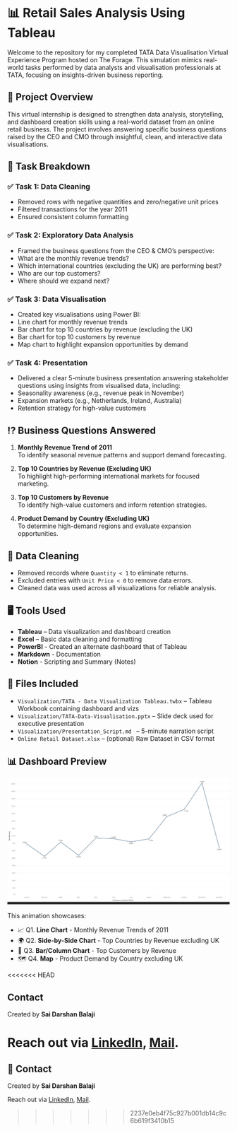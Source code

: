 # 📊 Retail Sales Analysis Using Tableau
Welcome to the repository for my completed TATA Data Visualisation Virtual Experience Program hosted on The Forage. This simulation mimics real-world tasks performed by data analysts and visualisation professionals at TATA, focusing on insights-driven business reporting.

## 🚀 Project Overview
This virtual internship is designed to strengthen data analysis, storytelling, and dashboard creation skills using a real-world dataset from an online retail business. The project involves answering specific business questions raised by the CEO and CMO through insightful, clean, and interactive data visualisations.

## 📌 Task Breakdown
### ✅ Task 1: Data Cleaning
- Removed rows with negative quantities and zero/negative unit prices
- Filtered transactions for the year 2011
- Ensured consistent column formatting

### ✅ Task 2: Exploratory Data Analysis
- Framed the business questions from the CEO & CMO’s perspective:
- What are the monthly revenue trends?
- Which international countries (excluding the UK) are performing best?
- Who are our top customers?
- Where should we expand next?

### ✅ Task 3: Data Visualisation
- Created key visualisations using Power BI:
- Line chart for monthly revenue trends
- Bar chart for top 10 countries by revenue (excluding the UK)
- Bar chart for top 10 customers by revenue
- Map chart to highlight expansion opportunities by demand

### ✅ Task 4: Presentation
- Delivered a clear 5-minute business presentation answering stakeholder questions using insights from visualised data, including:
- Seasonality awareness (e.g., revenue peak in November)
- Expansion markets (e.g., Netherlands, Ireland, Australia)
- Retention strategy for high-value customers

## ⁉️ Business Questions Answered

1. **Monthly Revenue Trend of 2011**  
   To identify seasonal revenue patterns and support demand forecasting.

2. **Top 10 Countries by Revenue (Excluding UK)**  
   To highlight high-performing international markets for focused marketing.

3. **Top 10 Customers by Revenue**  
   To identify high-value customers and inform retention strategies.

4. **Product Demand by Country (Excluding UK)**  
   To determine high-demand regions and evaluate expansion opportunities.

## 🧼 Data Cleaning
- Removed records where `Quantity < 1` to eliminate returns.
- Excluded entries with `Unit Price < 0` to remove data errors.
- Cleaned data was used across all visualizations for reliable analysis.

## 🖥️ Tools Used
- **Tableau** – Data visualization and dashboard creation
- **Excel** – Basic data cleaning and formatting
- **PowerBI** - Created an alternate dashboard that of Tableau
- **Markdown** - Documentation
- **Notion** - Scripting and Summary (Notes)

## 📁 Files Included
- `Visualization/TATA - Data Visualization Tableau.twbx` – Tableau Workbook containing dashboard and vizs
- `Visualization/TATA-Data-Visualisation.pptx` – Slide deck used for executive presentation
- `Visualization/Presentation_Script.md ` – 5-minute narration script
- `Online Retail Dataset.xlsx` – (optional) Raw Dataset in CSV format


## 📊 Dashboard Preview

![Dashboard GIF](Tableau_Visuals_Animated.gif)

This animation showcases:
- 📈 Q1. **Line Chart** - Monthly Revenue Trends of 2011 
- 🌍 Q2. **Side-by-Side Chart** - Top Countries by Revenue excluding UK 
- 👤 Q3. **Bar/Column Chart** - Top Customers by Revenue 
- 🗺️ Q4. **Map** - Product Demand by Country excluding UK


<<<<<<< HEAD
##  Contact
Created by **Sai Darshan Balaji** 

Reach out via [LinkedIn](https://www.linkedin.com/in/saidarshanbalaji/), [Mail](mailto::saidarshan.balaji@gmail.com).
=======
## 📧 Contact
Created by **Sai Darshan Balaji** 

Reach out via [LinkedIn](https://www.linkedin.com/in/saidarshanbalaji/), [Mail](mailto::saidarshan.balaji@gmail.com).
>>>>>>> 2237e0eb4f75c927b001db14c9c6b619f3410b15
